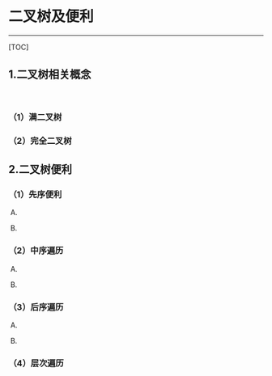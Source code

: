 # 二叉树及便利

------

[TOC]

## 1.二叉树相关概念

​	

### （1）满二叉树



### （2）完全二叉树





## 2.二叉树便利

### （1）先序便利

​    A.

​    B.

### （2）中序遍历

​    A.

​    B.

### （3）后序遍历

​    A.

​    B.

### （4）层次遍历
